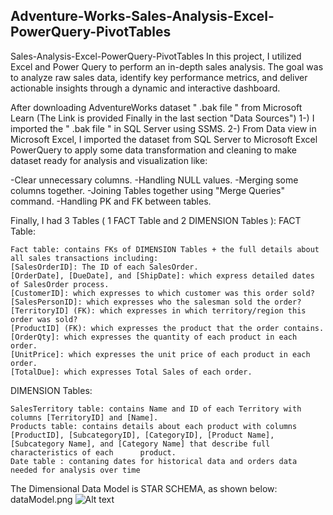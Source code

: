 ## Adventure-Works-Sales-Analysis-Excel-PowerQuery-PivotTables

Sales-Analysis-Excel-PowerQuery-PivotTables
In this project, I utilized Excel and Power Query to perform an in-depth sales analysis. The goal was to analyze raw sales data, identify key performance metrics, and deliver actionable insights through a dynamic and interactive dashboard.

After downloading AdventureWorks dataset " .bak file " from Microsoft Learn (The Link is provided Finally in the last section "Data Sources") 1-) I imported the " .bak file " in SQL Server using SSMS. 2-) From Data view in Microsoft Excel, I imported the dataset from SQL Server to Microsoft Excel PowerQuery to apply some data transformation and cleaning to make dataset ready for analysis and visualization like:

  -Clear unnecessary columns.
    -Handling NULL values.
    -Merging some columns together.
    -Joining Tables together using "Merge Queries" command.
    -Handling PK and FK between tables.


Finally, I had 3 Tables ( 1 FACT Table and 2 DIMENSION Tables ):
FACT Table:

    Fact table: contains FKs of DIMENSION Tables + the full details about all sales transactions including:
    [SalesOrderID]: The ID of each SalesOrder.
    [OrderDate], [DueDate], and [ShipDate]: which express detailed dates of SalesOrder process.
    [CustomerID]: which expresses to which customer was this order sold?
    [SalesPersonID]: which expresses who the salesman sold the order?
    [TerritoryID] (FK): which expresses in which territory/region this order was sold?
    [ProductID] (FK): which expresses the product that the order contains.
    [OrderQty]: which expresses the quantity of each product in each order.
    [UnitPrice]: which expresses the unit price of each product in each order.
    [TotalDue]: which expresses Total Sales of each order.
  
DIMENSION Tables:

    SalesTerritory table: contains Name and ID of each Territory with columns [TerritoryID] and [Name].
    Products table: contains details about each product with columns [ProductID], [SubcategoryID], [CategoryID], [Product Name], [Subcategory Name], and [Category Name] that describe full characteristics of each      product.
    Date table : contaning dates for historical data and orders data needed for analysis over time 

The Dimensional Data Model is STAR SCHEMA, as shown below:
dataModel.png
![Alt text](images/dataModel.png)


